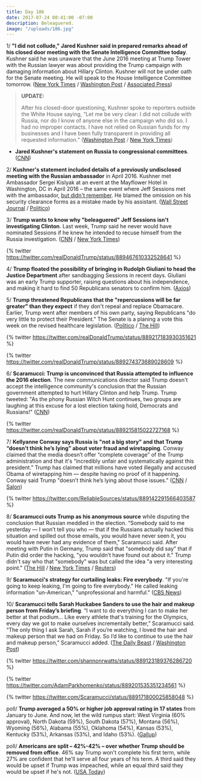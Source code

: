 ```yaml
---
title: Day 186
date: 2017-07-24 08:41:00 -07:00
description: Beleaguered.
image: "/uploads/186.jpg"
---
```


1/ **"I did not collude," Jared Kushner said in prepared remarks ahead of his closed door meeting with the Senate Intelligence Committee today**. Kushner said he was unaware that the June 2016 meeting at Trump Tower with the Russian lawyer was about providing the Trump campaign with damaging information about Hillary Clinton. Kushner will not be under oath for the Senate meeting. He will speak to the House Intelligence Committee tomorrow. ([New York Times](https://www.nytimes.com/2017/07/24/us/politics/jared-kushner-russia-senate.html) / [Washington Post](https://www.washingtonpost.com/world/national-security/kushner-to-face-intel-committee-on-monday-behind-closed-doors/2017/07/23/7ce6525c-6fbd-11e7-8f39-eeb7d3a2d304_story.html) / [Associated Press](https://apnews.com/3dbc5b4c43984889b35c1c6fb68ef9dd/Trump-son-in-law-Kushner-denies-collusion-with-Russia))

> **UPDATE:**
>
> After his closed-door questioning, Kushner spoke to reporters outside the White House saying, “Let me be very clear: I did not collude with Russia, nor do I know of anyone else in the campaign who did so. I had no improper contacts. I have not relied on Russian funds for my businesses and I have been fully transparent in providing all requested information.” ([Washington Post](https://www.washingtonpost.com/world/national-security/kushner-arrives-at-senate-for-closed-door-questioning-on-russia/2017/07/24/f5be2b26-7073-11e7-8f39-eeb7d3a2d304_story.html) / [New York Times](https://www.nytimes.com/2017/07/24/us/politics/jared-kushner-russia-senate.html))

* **Jared Kushner's statement on Russia to congressional committees**. ([CNN](http://www.cnn.com/2017/07/24/politics/jared-kushner-statement-russia-2016-election/))

2/ **Kushner's statement included details of a previously undisclosed meeting with the Russian ambassador** in April 2016. Kushner met Ambassador Sergei Kislyak at an event at the Mayflower Hotel in Washington, DC in April 2016 – the same event where Jeff Sessions met with the ambassador, [but didn't remember](https://whatthefuckjusthappenedtoday.com/2017/06/01/Day-133/#3-congress-is-examining-whether-jeff). He blamed the omission on his security clearance forms as a mistake made by his assistant. ([Wall Street Journal](https://www.wsj.com/articles/jared-kushner-releases-details-on-previously-undisclosed-meeting-with-russian-ambassador-1500890433) / [Politico](http://www.politico.com/story/2017/07/24/kushner-defends-himself-ahead-of-senate-intel-meeting-i-did-not-collude-240870))

3/ **Trump wants to know why "beleaguered" Jeff Sessions isn't investigating Clinton**. Last week, Trump said he never would have nominated Sessions if he knew he intended to recuse himself from the Russia investigation.  ([CNN](http://www.cnn.com/2017/07/24/politics/donald-trump-jeff-sessions-beleaguered/index.html) / [New York Times](https://www.nytimes.com/2017/07/24/us/politics/trump-tweet-sessions.html))

{% twitter https://twitter.com/realDonaldTrump/status/889467610332528641 %}

4/ **Trump floated the possibility of bringing in Rudolph Giuliani to head the Justice Department** after sandbagging Sessions in recent days. Giuliani was an early Trump supporter, raising questions about his independence, and making it hard to find 50 Republicans senators to confirm him. ([Axios](https://www.axios.com/exclusive-trump-ponders-rudy-giuliani-for-attorney-general-2464579234.html))

5/ **Trump threatened Republicans that the "repercussions will be far greater" than they expect** if they don't repeal and replace Obamacare. Earlier, Trump went after members of his own party, saying Republicans "do very little to protect their President." The Senate is a planing a vote this week on the revised healthcare legislation. ([Politico](http://www.politico.com/story/2017/07/23/trump-republicans-obamacare-repeal-240866) / [The Hill](http://thehill.com/homenews/administration/343397-trump-warns-of-repercussions-of-healthcare-failure))

{% twitter https://twitter.com/realDonaldTrump/status/889217183930351621 %} 

{% twitter https://twitter.com/realDonaldTrump/status/889274373689028609 %}

6/ **Scaramucci: Trump is unconvinced that Russia attempted to influence the 2016 election**. The new communications director said Trump doesn't accept the intelligence community's conclusion that the Russian government attempted to hurt Hillary Clinton and help Trump. Trump tweeted: "As the phony Russian Witch Hunt continues, two groups are laughing at this excuse for a lost election taking hold, Democrats and Russians!" ([CNN](http://www.cnn.com/2017/07/23/politics/anthony-scaramucci-donald-trump/index.html))

{% twitter https://twitter.com/realDonaldTrump/status/889215815022727168 %}

7/ **Kellyanne Conway says Russia is "not a big story" and that Trump “doesn’t think he’s lying” about voter fraud and wiretapping**. Conway claimed that the media doesn’t offer “complete coverage” of the Trump administration and that it's “incredibly unfair and systematically against this president.” Trump has claimed that millions have voted illegally and accused Obama of wiretapping him — despite having no proof of it happening. Conway said Trump "doesn’t think he’s lying about those issues." ([CNN](http://money.cnn.com/2017/07/23/media/kellyanne-conway-brian-stelter-russia/index.html) / [Salon](http://www.salon.com/2017/07/23/kellyanne-conway-trump-doesnt-think-hes-lying-about-voter-fraud-and-wiretapping/))

{% twitter https://twitter.com/ReliableSources/status/889142291566403587 %}

8/ **Scaramucci outs Trump as his anonymous source** while disputing the conclusion that Russian meddled in the election. “Somebody said to me yesterday — I won’t tell you who — that if the Russians actually hacked this situation and spilled out those emails, you would have never seen it, you would have never had any evidence of them," Scaramucci said. After meeting with Putin in Germany, Trump said that "somebody did say" that if Putin did order the hacking, "you wouldn’t have found out about it." Trump didn't say who that "somebody" was but called the idea "a very interesting point." ([The Hill](http://thehill.com/homenews/sunday-talk-shows/343373-scaramucci-outs-trump-as-anonymous-source-on-russian-intel) / [New York Times](https://www.nytimes.com/2017/07/23/world/europe/trump-putin-sanctions-hacking.html) / [Reuters](https://www.reuters.com/article/us-usa-trump-interview-highlights-idUSKBN19X34X))

9/ **Scaramucci's strategy for curtailing leaks: Fire everybody**. "If you're going to keep leaking, I'm going to fire everybody." He called leaking information "un-American," "unprofessional and harmful." ([CBS News](http://www.cbsnews.com/news/scaramucci-on-white-house-leakers-theyre-going-to-get-fired/))

10/ **Scaramucci tells Sarah Huckabee Sanders to use the hair and makeup person from Friday’s briefing**. “I want to do everything I can to make her better at that podium... Like every athlete that's training for the Olympics, every day we got to make ourselves incrementally better,” Scaramucci said. “The only thing I ask Sarah, Sarah if you’re watching, I loved the hair and makeup person that we had on Friday. So I’d like to continue to use the hair and makeup person,” Scaramucci added. ([The Daily Beast](http://www.thedailybeast.com/scaramucci-to-sarah-sanders-use-hair-and-makeup-person-from-fridays-briefingseriously) / [Washington Post](https://www.washingtonpost.com/news/the-fix/wp/2017/07/23/anthony-scaramucci-said-he-wants-sarah-sanders-to-continue-to-use-the-hair-and-makeup-person/))

{% twitter https://twitter.com/shannonrwatts/status/889123189376286720 %}

{% twitter https://twitter.com/AdamParkhomenko/status/889201535351234561 %}

{% twitter https://twitter.com/Scaramucci/status/889171800025858048 %}

poll/ **Trump averaged a 50% or higher job approval rating in 17 states** from January to June. And now, let the wild rumpus start: West Virginia (60% approval), North Dakota (59%), South Dakota (57%), Montana (56%), Wyoming (56%), Alabama (55%), Oklahoma (54%), Kansas (53%), Kentucky (53%), Arkansas (53%), and Idaho (53%). ([Gallup](http://www.gallup.com/poll/214349/trump-averaged-higher-job-approval-states.aspx))

poll/ **Americans are split – 42%-42% – over whether Trump should be removed from office**. 46% say Trump won't complete his first term, while 27% are confident that he'll serve all four years of his term. A third said they would be upset if Trump was impeached, while an equal third said they would be upset if he's not. ([USA Today](https://www.usatoday.com/story/news/2017/07/24/impeach-donald-trump-poll-americans-split-remove-president/501871001/))